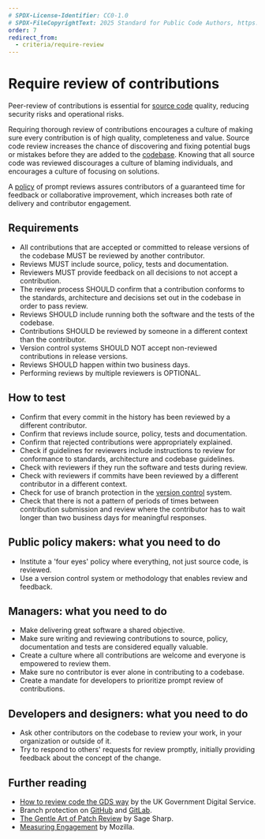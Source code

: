 ```yaml
---
# SPDX-License-Identifier: CC0-1.0
# SPDX-FileCopyrightText: 2025 Standard for Public Code Authors, https://www.standardforpubliccode.org/AUTHORS; 2019-2024 The Foundation for Public Code <info@publiccode.net>, https://www.standardforpubliccode.org/AUTHORS
order: 7
redirect_from:
  - criteria/require-review
---
```

# Require review of contributions

Peer-review of contributions is essential for [source code](../glossary.md#source-code) quality, reducing security risks and operational risks.

Requiring thorough review of contributions encourages a culture of making sure every contribution is of high quality, completeness and value.
Source code review increases the chance of discovering and fixing potential bugs or mistakes before they are added to the [codebase](../glossary.md#codebase).
Knowing that all source code was reviewed discourages a culture of blaming individuals, and encourages a culture of focusing on solutions.

A [policy](../glossary.md#policy) of prompt reviews assures contributors of a guaranteed time for feedback or collaborative improvement, which increases both rate of delivery and contributor engagement.

## Requirements

* All contributions that are accepted or committed to release versions of the codebase MUST be reviewed by another contributor.
* Reviews MUST include source, policy, tests and documentation.
* Reviewers MUST provide feedback on all decisions to not accept a contribution.
* The review process SHOULD confirm that a contribution conforms to the standards, architecture and decisions set out in the codebase in order to pass review.
* Reviews SHOULD include running both the software and the tests of the codebase.
* Contributions SHOULD be reviewed by someone in a different context than the contributor.
* Version control systems SHOULD NOT accept non-reviewed contributions in release versions.
* Reviews SHOULD happen within two business days.
* Performing reviews by multiple reviewers is OPTIONAL.

## How to test

* Confirm that every commit in the history has been reviewed by a different contributor.
* Confirm that reviews include source, policy, tests and documentation.
* Confirm that rejected contributions were appropriately explained.
* Check if guidelines for reviewers include instructions to review for conformance to standards, architecture and codebase guidelines.
* Check with reviewers if they run the software and tests during review.
* Check with reviewers if commits have been reviewed by a different contributor in a different context.
* Check for use of branch protection in the [version control](../glossary.md#version-control) system.
* Check that there is not a pattern of periods of times between contribution submission and review where the contributor has to wait longer than two business days for meaningful responses.

## Public policy makers: what you need to do

* Institute a 'four eyes' policy where everything, not just source code, is reviewed.
* Use a version control system or methodology that enables review and feedback.

## Managers: what you need to do

* Make delivering great software a shared objective.
* Make sure writing and reviewing contributions to source, policy, documentation and tests are considered equally valuable.
* Create a culture where all contributions are welcome and everyone is empowered to review them.
* Make sure no contributor is ever alone in contributing to a codebase.
* Create a mandate for developers to prioritize prompt review of contributions.

## Developers and designers: what you need to do

* Ask other contributors on the codebase to review your work, in your organization or outside of it.
* Try to respond to others' requests for review promptly, initially providing feedback about the concept of the change.

## Further reading

* [How to review code the GDS way](https://gds-way.cloudapps.digital/manuals/code-review-guidelines.html#content) by the UK Government Digital Service.
* Branch protection on [GitHub](https://docs.github.com/en/repositories/configuring-branches-and-merges-in-your-repository/defining-the-mergeability-of-pull-requests/about-protected-branches) and [GitLab](https://about.gitlab.com/blog/2014/11/26/keeping-your-code-protected/).
* [The Gentle Art of Patch Review](https://sage.thesharps.us/2014/09/01/the-gentle-art-of-patch-review/) by Sage Sharp.
* [Measuring Engagement](https://docs.google.com/presentation/d/1hsJLv1ieSqtXBzd5YZusY-mB8e1VJzaeOmh8Q4VeMio/edit#slide=id.g43d857af8_0177) by Mozilla.
